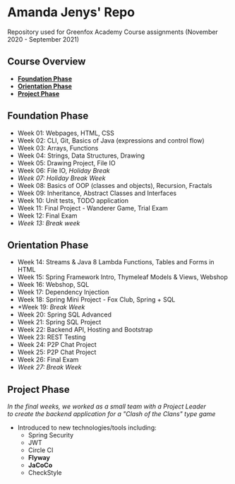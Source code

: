 # Amanda Jenys' Repo

Repository used for Greenfox Academy Course assignments (November 2020 - September 2021)

## Course Overview

- **[Foundation Phase](#foundation-phase)**
- **[Orientation Phase](#orientation-phase)**
- **[Project Phase](#project-phase)**

## Foundation Phase
-  Week 01:  Webpages, HTML, CSS
-  Week 02:  CLI, Git, Basics of Java (expressions and control flow)
-  Week 03:  Arrays, Functions
-  Week 04:  Strings, Data Structures, Drawing
-  Week 05:  Drawing Project, File IO
-  Week 06:  File IO, *Holiday Break*
-  *Week 07: Holiday Break Week*
-  Week 08:  Basics of OOP (classes and objects), Recursion, Fractals
-  Week 09:  Inheritance, Abstract Classes and Interfaces
-  Week 10:  Unit tests, TODO application
-  Week 11:  Final Project - Wanderer Game, Trial Exam
-  Week 12:  Final Exam
-  *Week 13: Break week*


## Orientation Phase
-  Week 14:  Streams & Java 8 Lambda Functions, Tables and Forms in HTML
-  Week 15:  Spring Framework Intro, Thymeleaf Models & Views, Webshop
-  Week 16:  Webshop, SQL
-  Week 17:  Dependency Injection
-  Week 18:  Spring Mini Project - Fox Club, Spring + SQL
-  *Week 19:  *Break Week*
-  Week 20:  Spring SQL Advanced
-  Week 21:  Spring SQL Project
-  Week 22:  Backend API, Hosting and Bootstrap
-  Week 23:  REST Testing
-  Week 24:  P2P Chat Project
-  Week 25:  P2P Chat Project
-  Week 26:  Final Exam
-  *Week 27: Break Week*

## Project Phase
*In the final weeks, we worked as a small team with a Project Leader <br>to create the backend application for a "Clash of the Clans" type game*
- Introduced to new technologies/tools including:
  - Spring Security
  - JWT
  - Circle CI
  - **Flyway**
  - **JaCoCo**
  - CheckStyle
